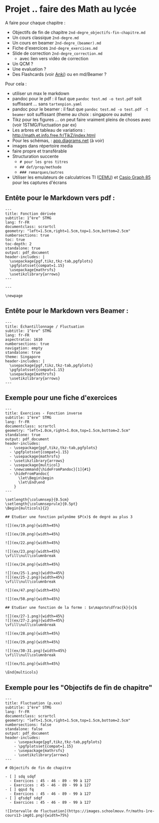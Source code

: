 # Projet .. faire des Math au lycée

A faire pour chaque chapitre :
- Objectifs de fin de chapitre ```2nd-degre_objectifs-fin-chapitre.md```
- Un cours classique ```2nd-degre.md```
- Un cours en beamer ```2nd-degre_(beamer).md```
- Fiche d'exercices ```2nd-degre_exercices.md```
- Slide de correction ```2nd-degre_correction.md```
  - avec lien vers vidéo de correction
- Un QCM ?
- Une evaluation ?
- Des Flashcards (voir [Anki](https://apps.ankiweb.net/)) ou en md/Beamer ?

Pour cela :
- utiliser un max le markdown
- pandoc pour le pdf : il faut que ```pandoc test.md -o test.pdf``` soit suffissant ... sans ```tartenpion.yaml```
- pandoc pour le beamer : il faut que ```pandoc test.md -o test.pdf -t beamer``` soit suffissant (theme au choix : singapore ou autre)
- Tikz pour les figures ... on peut faire vraiment pleins de choses avec (voir 1STMG/Fluctuation par ex)
- Les arbres et tableau de variations : http://math.et.info.free.fr/TikZ/index.html 
- Pour les schémas, : [app.diagrams.net](https://app.diagrams.net/) (à voir)
- images dans répertoire media
- faire propre et transférable
- Structuration succente
  - ```# pour les gros titres```
  - ```## def/prop/methode```
  - ```### remarques/autres```
- Utiliser les emulateurs de calculatrices TI ([CEMU](https://github.com/CE-Programming/CEmu)) et [Casio Graph 85](http://www.planet-casio.com/Fr/logiciels/dl_logiciel.php?id=19&file=1) pour les captures d'écrans


## Entête pour le Markdown vers pdf :

```
---
title: Fonction dérivée
subtitle: 1^ère^ STMG
lang: fr-FR
documentclass: scrartcl
geometry: "left=1.5cm,right=1.5cm,top=1.5cm,bottom=2.5cm"
numbersections: true
toc: true
toc-depth: 2
standalone: true
output: pdf_document
header-includes: |
  \usepackage{pgf,tikz,tkz-tab,pgfplots}
  \pgfplotsset{compat=1.15}
  \usepackage{mathrsfs}
  \usetikzlibrary{arrows}
---

---

\newpage
```

## Entête pour le Markdown vers Beamer :

```
---
title: Échantillonnage / Fluctuation
subtitle: 1^ère^ STMG
lang: fr-FR
aspectratio: 1610
numbersections: true
navigation: empty
standalone: true
theme: Singapore
header-includes: |
  \usepackage{pgf,tikz,tkz-tab,pgfplots}
  \pgfplotsset{compat=1.15}
  \usepackage{mathrsfs}
  \usetikzlibrary{arrows}
---
```

## Exemple pour une fiche d'exercices

```
---
title: Exercices - Fonction inverse
subtitle: 1^ère^ STMG
lang: fr-FR
documentclass: scrartcl
geometry: "left=1.0cm,right=1.0cm,top=1.5cm,bottom=2.5cm"
standalone: true
output: pdf_document
header-includes:
  - \usepackage{pgf,tikz,tkz-tab,pgfplots}
  - \pgfplotsset{compat=1.15}
  - \usepackage{mathrsfs}
  - \usetikzlibrary{arrows}
  - \usepackage{multicol}
  - \newcommand{\hideFromPandoc}[1]{#1}
  - \hideFromPandoc{
      \let\Begin\begin
      \let\End\end
    }
---

\setlength{\columnsep}{0.5cm}
\setlength{\columnseprule}{0.5pt}
\Begin{multicols}{2}

## Etudier une fonction polynôme $P(x)$ de degré au plus 3

![](ex/19.png){width=45%}

![](ex/20.png){width=45%}

![](ex/22.png){width=45%}

![](ex/23.png){width=45%}
\vfill\null\columnbreak

![](ex/24.png){width=45%}

![](ex/25-1.png){width=45%}
![](ex/25-2.png){width=45%}
\vfill\null\columnbreak

![](ex/47.png){width=45%}

![](ex/50.png){width=45%}

## Etudier une fonction de la forme : $x\mapsto\dfrac{k}{x}$

![](ex/27-1.png){width=45%}
![](ex/27-2.png){width=45%}
\vfill\null\columnbreak

![](ex/28.png){width=45%}

![](ex/29.png){width=45%}

![](ex/30-31.png){width=45%}
\vfill\null\columnbreak

![](ex/51.png){width=45%}

\End{multicols}
```

## Exemple pour les "Objectifs de fin de chapitre"

```
---
title: Fluctuation (p.xxx)
subtitle: 1^ère^ STMG
lang: fr-FR
documentclass: scrartcl
geometry: "left=1.5cm,right=1.5cm,top=1.5cm,bottom=2.5cm"
numbersections: false
standalone: false
output: pdf_document
header-includes:
	- \usepackage{pgf,tikz,tkz-tab,pgfplots}
	- \pgfplotsset{compat=1.15}
	- \usepackage{mathrsfs}               
	- \usetikzlibrary{arrows}
---

# Objectifs de fin de chapitre

- [ ] sdq sdqf
  - Exercices : 45 - 46 - 89 - 99 à 127
  - Exercices : 45 - 46 - 89 - 99 à 127
- [ ] qqsd fq
  - Exercices : 45 - 46 - 89 - 99 à 127
- [ ] qfsdqf sdqf
  - Exercices : 45 - 46 - 89 - 99 à 127

![Intervalle de fluctuation](https://images.schoolmouv.fr/maths-1re-cours13-img01.png){width=75%}
```